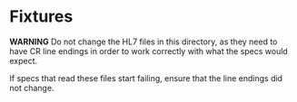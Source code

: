 # Fixtures

**WARNING** Do not change the HL7 files in this directory, as they need to have
CR line endings in order to work correctly with what the specs would expect.

If specs that read these files start failing, ensure that the line endings did
not change.
